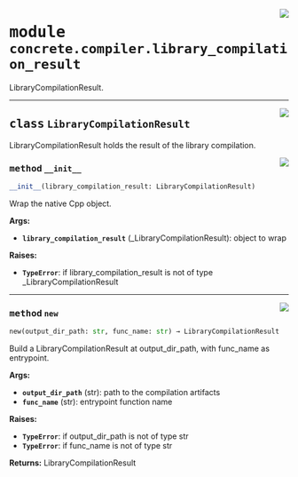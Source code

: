 <!-- markdownlint-disable -->

<a href="../../tempdirectoryforapidocs/.venvtrash/lib/python3.10/site-packages/concrete/compiler/library_compilation_result.py#L0"><img align="right" style="float:right;" src="https://img.shields.io/badge/-source-cccccc?style=flat-square"></a>

# <kbd>module</kbd> `concrete.compiler.library_compilation_result`
LibraryCompilationResult. 



---

<a href="../../tempdirectoryforapidocs/.venvtrash/lib/python3.10/site-packages/concrete/compiler/library_compilation_result.py#L15"><img align="right" style="float:right;" src="https://img.shields.io/badge/-source-cccccc?style=flat-square"></a>

## <kbd>class</kbd> `LibraryCompilationResult`
LibraryCompilationResult holds the result of the library compilation. 

<a href="../../tempdirectoryforapidocs/.venvtrash/lib/python3.10/site-packages/concrete/compiler/library_compilation_result.py#L18"><img align="right" style="float:right;" src="https://img.shields.io/badge/-source-cccccc?style=flat-square"></a>

### <kbd>method</kbd> `__init__`

```python
__init__(library_compilation_result: LibraryCompilationResult)
```

Wrap the native Cpp object. 



**Args:**
 
 - <b>`library_compilation_result`</b> (_LibraryCompilationResult):  object to wrap 



**Raises:**
 
 - <b>`TypeError`</b>:  if library_compilation_result is not of type _LibraryCompilationResult 




---

<a href="../../tempdirectoryforapidocs/.venvtrash/lib/python3.10/site-packages/concrete/compiler/library_compilation_result.py#L34"><img align="right" style="float:right;" src="https://img.shields.io/badge/-source-cccccc?style=flat-square"></a>

### <kbd>method</kbd> `new`

```python
new(output_dir_path: str, func_name: str) → LibraryCompilationResult
```

Build a LibraryCompilationResult at output_dir_path, with func_name as entrypoint. 



**Args:**
 
 - <b>`output_dir_path`</b> (str):  path to the compilation artifacts 
 - <b>`func_name`</b> (str):  entrypoint function name 



**Raises:**
 
 - <b>`TypeError`</b>:  if output_dir_path is not of type str 
 - <b>`TypeError`</b>:  if func_name is not of type str 



**Returns:**
 LibraryCompilationResult 


